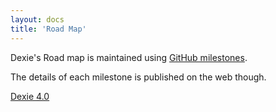 ```yaml
---
layout: docs
title: 'Road Map'
---
```


Dexie's Road map is maintained using [GitHub milestones](https://github.com/dfahlander/Dexie.js/milestones).

The details of each milestone is published on the web though.

[Dexie 4.0](dexie4.0)
